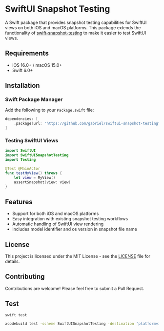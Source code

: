 # SwiftUI Snapshot Testing

A Swift package that provides snapshot testing capabilities for SwiftUI views on both iOS and macOS platforms. This package extends the functionality of [swift-snapshot-testing](https://github.com/pointfreeco/swift-snapshot-testing) to make it easier to test SwiftUI views.

## Requirements

- iOS 16.0+ / macOS 15.0+
- Swift 6.0+

## Installation

### Swift Package Manager

Add the following to your `Package.swift` file:

```swift
dependencies: [
    .package(url: "https://github.com/gabriel/swiftui-snapshot-testing", from: "1.0.0")
]
```

### Testing SwiftUI Views

```swift
import SwiftUI
import SwiftUISnapshotTesting
import Testing

@Test @MainActor
func testMyView() throws {
    let view = MyView()
    assertSnapshot(view: view)
}
```

## Features

- Support for both iOS and macOS platforms
- Easy integration with existing snapshot testing workflows
- Automatic handling of SwiftUI view rendering
- Includes model identifier and os version in snapshot file name

## License

This project is licensed under the MIT License - see the [LICENSE](LICENSE) file for details.

## Contributing

Contributions are welcome! Please feel free to submit a Pull Request.

## Test

```sh
swift test
```

```sh
xcodebuild test -scheme SwiftUISnapshotTesting -destination 'platform=iOS Simulator,name=iPhone 16,OS=18.5'
```
